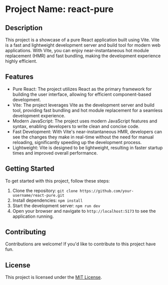# Project Name: react-pure

## Description

This project is a showcase of a pure React application built using Vite. Vite is a fast and lightweight development server and build tool for modern web applications. With Vite, you can enjoy near-instantaneous hot module replacement (HMR) and fast bundling, making the development experience highly efficient.

## Features

-   Pure React: The project utilizes React as the primary framework for building the user interface, allowing for efficient component-based development.
-   Vite: The project leverages Vite as the development server and build tool, providing fast bundling and hot module replacement for a seamless development experience.
-   Modern JavaScript: The project uses modern JavaScript features and syntax, enabling developers to write clean and concise code.
-   Fast Development: With Vite's near-instantaneous HMR, developers can see the changes they make in real-time without the need for manual reloading, significantly speeding up the development process.
-   Lightweight: Vite is designed to be lightweight, resulting in faster startup times and improved overall performance.

## Getting Started

To get started with this project, follow these steps:

1. Clone the repository: `git clone https://github.com/your-username/react-pure.git`
2. Install dependencies: `npm install`
3. Start the development server: `npm run dev`
4. Open your browser and navigate to `http://localhost:5173` to see the application running.

## Contributing

Contributions are welcome! If you'd like to contribute to this project have fun.

## License

This project is licensed under the [MIT License](./LICENSE).
